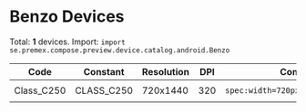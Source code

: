 # Benzo Devices

Total: **1** devices. Import: `import se.premex.compose.preview.device.catalog.android.Benzo`

| Code | Constant | Resolution | DPI | Compose Spec | Preview Usage |
|------|----------|------------|-----|-------------|---------------|
| Class_C250 | CLASS_C250 | 720x1440 | 320 | `spec:width=720px,height=1440px,dpi=320` | `@Preview(device = Benzo.CLASS_C250)` |

<!-- Generated automatically. Do not edit manually. -->
